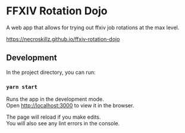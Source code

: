 # FFXIV Rotation Dojo

A web app that allows for trying out ffxiv job rotations at the max level.

https://necroskillz.github.io/ffxiv-rotation-dojo

## Development

In the project directory, you can run:

### `yarn start`

Runs the app in the development mode.\
Open [http://localhost:3000](http://localhost:3000) to view it in the browser.

The page will reload if you make edits.\
You will also see any lint errors in the console.

